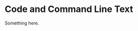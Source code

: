 [title]: # (Code and Command Line Text)
[tags]: # (XXX)
[priority]: # (7342)
# Code and Command Line Text
Something here.
